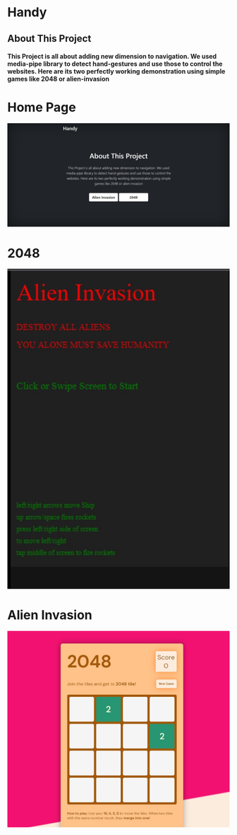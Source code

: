 # Handy
## About This Project
#### This Project is all about adding new dimension to navigation. We used media-pipe library to detect hand-gestures and use those to control the websites. Here are its two perfectly working demonstration using simple games like 2048 or alien-invasion

# Home Page
![alt text](public/images/Screenshot%202021-12-28%20141722.jpg "Title")
# 2048
![alt text](public/images/Screenshot%202021-12-28%20141820.jpg "Title")
# Alien Invasion
![alt text](public/images/Screenshot%202021-12-28%20141851.jpg "Title")